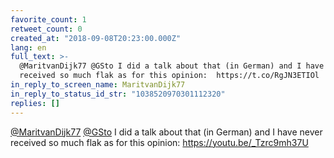```yaml
---
favorite_count: 1
retweet_count: 0
created_at: "2018-09-08T20:23:00.000Z"
lang: en
full_text: >-
  @MaritvanDijk77 @GSto I did a talk about that (in German) and I have never
  received so much flak as for this opinion:  https://t.co/RgJN3ETIOl
in_reply_to_screen_name: MaritvanDijk77
in_reply_to_status_id_str: "1038520970301112320"
replies: []
---
```


[@MaritvanDijk77](https://twitter.com/MaritvanDijk77)
[@GSto](https://twitter.com/GSto) I did a talk about that (in German) and I have
never received so much flak as for this opinion: <https://youtu.be/_Tzrc9mh37U>
